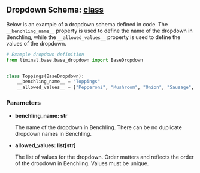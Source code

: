 ## Dropdown Schema: [class](https://github.com/dynotx/liminal-orm/blob/main/liminal/base/base_dropdown.py)

Below is an example of a dropdown schema defined in code. The `__benchling_name__` property is used to define the name of the dropdown in Benchling, while the `__allowed_values__` property is used to define the values of the dropdown.

```python
# Example dropdown definition
from liminal.base.base_dropdown import BaseDropdown


class Toppings(BaseDropdown):
    __benchling_name__ = "Toppings"
    __allowed_values__ = ["Pepperoni", "Mushroom", "Onion", "Sausage", "Bacon"]
```

### Parameters

- **benchling_name: str**

    The name of the dropdown in Benchling. There can be no duplicate dropdown names in Benchling.

- **allowed_values: list[str]**

    The list of values for the dropdown. Order matters and reflects the order of the dropdown in Benchling. Values must be unique.
